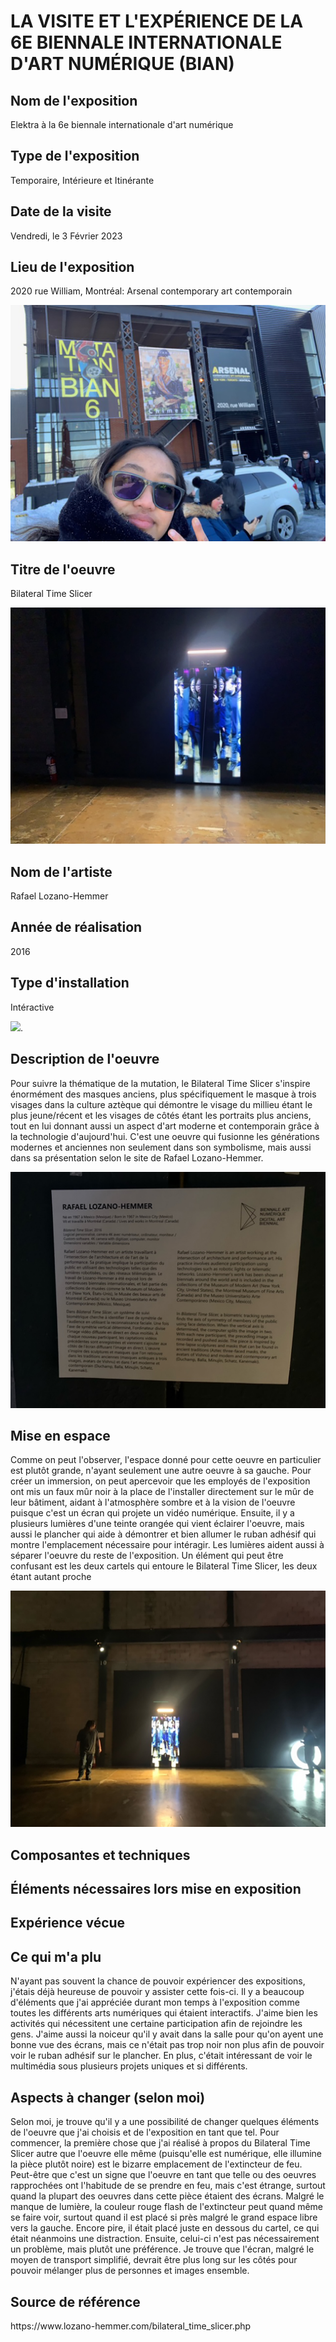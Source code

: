 # LA VISITE ET L'EXPÉRIENCE DE LA 6E BIENNALE INTERNATIONALE D'ART NUMÉRIQUE (BIAN)

<h2>Nom de l'exposition</h2> 
Elektra à la 6e biennale internationale d'art numérique

<h2>Type de l'exposition</h2> 
Temporaire, Intérieure et Itinérante 

<h2>Date de la visite</h2>
Vendredi, le 3 Février 2023

<h2>Lieu de l'exposition</h2>
2020 rue William, Montréal: Arsenal contemporary art contemporain

![ ](medias/moi_entree.jpg)

<h2>Titre de l'oeuvre</h2>
Bilateral Time Slicer

![ ](medias/bilateral_time_slicer_oeuvre.jpg)

<h2>Nom de l'artiste</h2>
Rafael Lozano-Hemmer

<h2>Année de réalisation</h2>
2016

<h2>Type d'installation</h2>
Intéractive

[![](http://img.youtube.com/vi/lMCF7V9i6So/0.jpg)](http://www.youtube.com/watch?v=lMCF7V9i6So). 

<h2>Description de l'oeuvre</h2>
Pour suivre la thématique de la mutation, le Bilateral Time Slicer s'inspire énormément des masques anciens, plus spécifiquement le masque à trois visages dans la culture aztèque qui démontre le visage du millieu étant le plus jeune/récent et les visages de côtés étant les portraits plus anciens, tout en lui donnant aussi un aspect d'art moderne et contemporain grâce à la technologie d'aujourd'hui. C'est une oeuvre qui fusionne les générations modernes et anciennes non seulement dans son symbolisme, mais aussi dans sa présentation selon le site de Rafael Lozano-Hemmer.  

![](medias/bilateral_time_slicer_cartel.jpg)

<h2>Mise en espace</h2>
Comme on peut l'observer, l'espace donné pour cette oeuvre en particulier est plutôt grande, n'ayant seulement une autre oeuvre à sa gauche. Pour créer un immersion, on peut apercevoir que les employés de l'exposition ont mis un faux mûr noir à la place de l'installer directement sur le mûr de leur bâtiment, aidant à l'atmosphère sombre et à la vision de l'oeuvre puisque c'est un écran qui projete un vidéo numérique. Ensuite, il y a plusieurs lumières d'une teinte orangée qui vient éclairer l'oeuvre, mais aussi le plancher qui aide à démontrer et bien allumer le ruban adhésif qui montre l'emplacement nécessaire pour intéragir. Les lumières aident aussi à séparer l'oeuvre du reste de l'exposition. Un élément qui peut être confusant est les deux cartels qui entoure le Bilateral Time Slicer, les deux étant autant proche  

![](medias/bilateral_time_slicer_espace.jpg)

<h2>Composantes et techniques</h2>

<h2>Éléments nécessaires lors mise en exposition</h2>

<h2>Expérience vécue</h2>

<h2>Ce qui m'a plu</h2>
N'ayant pas souvent la chance de pouvoir expériencer des expositions, j'étais déjà heureuse de pouvoir y assister cette fois-ci. Il y a beaucoup d'éléments que j'ai appréciée durant mon temps à l'exposition comme toutes les différents arts numériques qui étaient interactifs. J'aime bien les activités qui nécessitent une certaine participation afin de rejoindre les gens. J'aime aussi la noiceur qu'il y avait dans la salle pour qu'on ayent une bonne vue des écrans, mais ce n'était pas trop noir non plus afin de pouvoir voir le ruban adhésif sur le plancher. En plus, c'était intéressant de voir le multimédia sous plusieurs projets uniques et si différents.

<h2>Aspects à changer (selon moi)</h2>
Selon moi, je trouve qu'il y a une possibilité de changer quelques éléments de l'oeuvre que j'ai choisis et de l'exposition en tant que tel. Pour commencer, la première chose que j'ai réalisé à propos du Bilateral Time Slicer autre que l'oeuvre elle même (puisqu'elle est numérique, elle illumine la pièce plutôt noire) est le bizarre emplacement de l'extincteur de feu. Peut-être que c'est un signe que l'oeuvre en tant que telle ou des oeuvres rapprochées ont l'habitude de se prendre en feu, mais c'est étrange, surtout quand la plupart des oeuvres dans cette pièce étaient des écrans. Malgré le manque de lumière, la couleur rouge flash de l'extincteur peut quand même se faire voir, surtout quand il est placé si près malgré le grand espace libre vers la gauche. Encore pire, il était placé juste en dessous du cartel, ce qui était néanmoins une distraction. Ensuite, celui-ci n'est pas nécessairement un problème, mais plutôt une préférence. Je trouve que l'écran, malgré le moyen de transport simplifié, devrait être plus long sur les côtés pour pouvoir mélanger plus de personnes et images ensemble.  

<h2>Source de référence</h2>
https://www.lozano-hemmer.com/bilateral_time_slicer.php



